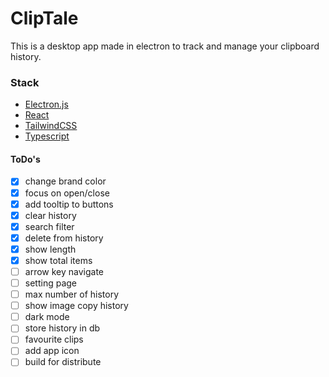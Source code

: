 # ClipTale

This is a desktop app made in electron to track and manage your clipboard history.

### Stack

-   [Electron.js](https://www.electronjs.org/)
-   [React](https://reactjs.org/)
-   [TailwindCSS](https://tailwindcss.com/)
-   [Typescript](http://typescriptlang.org/)

#### ToDo's

-   [x] change brand color
-   [x] focus on open/close
-   [x] add tooltip to buttons
-   [x] clear history
-   [x] search filter
-   [x] delete from history
-   [x] show length
-   [x] show total items
-   [ ] arrow key navigate
-   [ ] setting page
-   [ ] max number of history
-   [ ] show image copy history
-   [ ] dark mode
-   [ ] store history in db
-   [ ] favourite clips
-   [ ] add app icon
-   [ ] build for distribute
